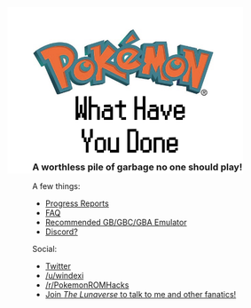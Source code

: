 ## Windexi presents...

<a name="top" href="http://github.com/Windexi/pwhyd/"><img align="middle" style="margin: -45px;" src="https://github.com/Windexi/pwhyd/blob/master/pwhyd.png?raw=true"></a>


### A worthless pile of garbage no one should play!

A few things:
- [Progress Reports](https://github.com/Windexi/pwhyd/blob/master/UPDATES.md)
- [FAQ](https://github.com/Windexi/pwhyd/blob/master/FAQ.md)
- [Recommended GB/GBC/GBA Emulator](https://mgba.io/)
- [Discord?](https://github.com/Windexi/pwhyd/blob/master/DISCORD.md)

Social:
- [Twitter](http://twitter.com/windexi)
- [/u/windexi](http://reddit.com/u/windexi)
- [/r/PokemonROMHacks](http://reddit.com/r/pokemonROMhacks)
- [Join _The Lunaverse_ to talk to me and other fanatics!](https://discord.gg/fMJUcQr)
